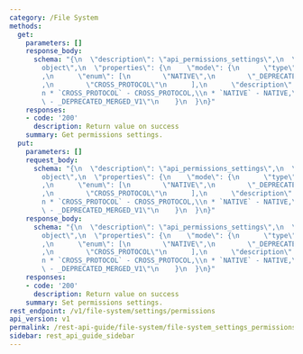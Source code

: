 ```yaml
---
category: /File System
methods:
  get:
    parameters: []
    response_body:
      schema: "{\n  \"description\": \"api_permissions_settings\",\n  \"type\": \"\
        object\",\n  \"properties\": {\n    \"mode\": {\n      \"type\": \"string\"\
        ,\n      \"enum\": [\n        \"NATIVE\",\n        \"_DEPRECATED_MERGED_V1\"\
        ,\n        \"CROSS_PROTOCOL\"\n      ],\n      \"description\": \"mode:\\\
        n * `CROSS_PROTOCOL` - CROSS_PROTOCOL,\\n * `NATIVE` - NATIVE,\\n * `_DEPRECATED_MERGED_V1`\
        \ - _DEPRECATED_MERGED_V1\"\n    }\n  }\n}"
    responses:
    - code: '200'
      description: Return value on success
    summary: Get permissions settings.
  put:
    parameters: []
    request_body:
      schema: "{\n  \"description\": \"api_permissions_settings\",\n  \"type\": \"\
        object\",\n  \"properties\": {\n    \"mode\": {\n      \"type\": \"string\"\
        ,\n      \"enum\": [\n        \"NATIVE\",\n        \"_DEPRECATED_MERGED_V1\"\
        ,\n        \"CROSS_PROTOCOL\"\n      ],\n      \"description\": \"mode:\\\
        n * `CROSS_PROTOCOL` - CROSS_PROTOCOL,\\n * `NATIVE` - NATIVE,\\n * `_DEPRECATED_MERGED_V1`\
        \ - _DEPRECATED_MERGED_V1\"\n    }\n  }\n}"
    response_body:
      schema: "{\n  \"description\": \"api_permissions_settings\",\n  \"type\": \"\
        object\",\n  \"properties\": {\n    \"mode\": {\n      \"type\": \"string\"\
        ,\n      \"enum\": [\n        \"NATIVE\",\n        \"_DEPRECATED_MERGED_V1\"\
        ,\n        \"CROSS_PROTOCOL\"\n      ],\n      \"description\": \"mode:\\\
        n * `CROSS_PROTOCOL` - CROSS_PROTOCOL,\\n * `NATIVE` - NATIVE,\\n * `_DEPRECATED_MERGED_V1`\
        \ - _DEPRECATED_MERGED_V1\"\n    }\n  }\n}"
    responses:
    - code: '200'
      description: Return value on success
    summary: Set permissions settings.
rest_endpoint: /v1/file-system/settings/permissions
api_version: v1
permalink: /rest-api-guide/file-system/file-system_settings_permissions.html
sidebar: rest_api_guide_sidebar
---
```

